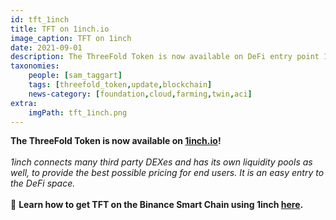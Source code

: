```yaml
---
id: tft_1inch
title: TFT on 1inch.io
image_caption: TFT on 1inch
date: 2021-09-01
description: The ThreeFold Token is now available on DeFi entry point 1inch!
taxonomies:
    people: [sam_taggart]
    tags: [threefold_token,update,blockchain]
    news-category: [foundation,cloud,farming,twin,aci]
extra:
    imgPath: tft_1inch.png
---
```


**The ThreeFold Token is now available on [1inch.io](https://1inch.io/)!**
<br/>
<br/>
*1inch connects many third party DEXes and has its own liquidity pools as well, to provide the best possible pricing for end users. It is an easy entry to the DeFi space.*
<br/>
<br/>
🎒 **Learn how to get TFT on the Binance Smart Chain using 1inch [here](https://forum.threefold.io/t/how-to-buy-tft-on-binance-smart-chain-using-1inch-io/1189).**